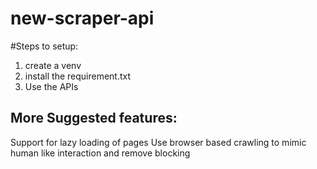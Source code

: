 # new-scraper-api

#Steps to setup:

1. create a venv
2. install the requirement.txt
3. Use the APIs


## More Suggested features:
Support for lazy loading of pages
Use browser based crawling to mimic human like interaction and remove blocking
